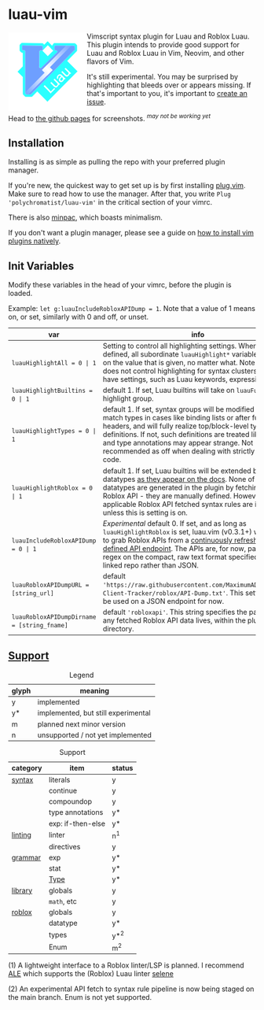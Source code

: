 # luau-vim

<img style="float: left;" src="luau-vim-repologo-160x160.png"/>

Vimscript syntax plugin for Luau and Roblox Luau. This plugin intends to provide good support for Luau and Roblox Luau in Vim, Neovim, and other flavors of Vim.

It's still experimental. You may be surprised by highlighting that bleeds over or appears missing. If that's important to you, it's important to [create an issue](https://github.com/polychromatist/luau-vim/issues).

Head to [the github pages](https://polychromatist.github.io/luau-vim/) for screenshots. <sup>_may not be working yet_</sup>

## Installation
Installing is as simple as pulling the repo with your preferred plugin manager.

If you're new, the quickest way to get set up is by first installing [plug.vim](https://github.com/vim-plug/plug.vim).
Make sure to read how to use the manager.
After that, you write `Plug 'polychromatist/luau-vim'` in the critical section of your vimrc.

There is also [minpac](https://github.com/k-takata/minpac), which boasts minimalism.

If you don't want a plugin manager, please see a guide on [how to install vim plugins natively](https://www.youtube.com/watch?v=3fkTCkc687s).

## Init Variables

Modify these variables in the head of your vimrc, before the plugin is loaded.

Example: `let g:luauIncludeRobloxAPIDump = 1`. Note that a value of 1 means on, or set, similarly with 0 and off, or unset.

<table>
  <thead>
    <th>var</th>
    <th>info</th>
  </thead>
  <tbody>
    <tr>
      <td><code>luauHighlightAll = 0 | 1</code></td>
      <td>Setting to control all highlighting settings. When this is defined, all subordinate <code>luauHighlight*</code> variables will take on the value that is given, no matter what. Note that this does not control highlighting for syntax clusters that don't have settings, such as Luau keywords, expressions, etc. </td>
    </tr>
    <tr>
      <td><code>luauHighlightBuiltins = 0 | 1</code></td>
      <td>default 1. If set, Luau builtins will take on <code>luauFunction</code> highlight group.</td>
    </tr>
    <tr>
      <td><code>luauHighlightTypes = 0 | 1</code></td>
      <td>default 1. If set, syntax groups will be modified to try to match types in cases like binding lists or after function headers, and will fully realize top/block-level type definitions. If not, such definitions are treated like tables, and type annotations  may appear strange. Not recommended as off when dealing with strictly typed code.</td>
    </tr>
    <tr>
      <td><code>luauHighlightRoblox = 0 | 1</code></td>
      <td>default 1. If set, Luau builtins will be extended by Roblox datatypes <a href="https://create.roblox.com/docs/reference/engine/datatypes">as they appear on the docs</a>. None of these datatypes are generated in the plugin by fetching the Roblox API - they are manually defined. However, any applicable Roblox API fetched syntax rules are impossible unless this is setting is on.</td>
    </tr>
    <tr>
      <td><code>luauIncludeRobloxAPIDump = 0 | 1</code></td>
      <td><em>Experimental</em> default 0. If set, and as long as <code>luauHighlightRoblox</code> is set, luau.vim (v0.3.1+) will attempt to grab Roblox APIs from a <a href="https://github.com/MaximumADHD/Roblox-Client-Tracker">continuously refreshed, user-defined API endpoint</a>. The APIs are, for now, parsed using regex on the compact, raw text format specified in the linked repo rather than JSON.</td>
    </tr>
    <tr>
      <td><code>luauRobloxAPIDumpURL = [string_url]</code></td>
      <td>default <code>'https://raw.githubusercontent.com/MaximumADHD/Roblox-Client-Tracker/roblox/API-Dump.txt'</code>. This setting cannot be used on a JSON endpoint for now.</td>
    </tr>
    <tr>
      <td><code>luauRobloxAPIDumpDirname = [string_fname]</code></td>
      <td>default <code>'robloxapi'</code>. This string specifies the path where any fetched Roblox API data lives, within the plugin root directory.</td>
    </tr>
  </tbody>
</table>

## [Support](https://luau-lang.org)

<table>
  <caption>Legend</caption>
  <thead>
    <th>glyph</th>
    <th>meaning</th>
  </thead>
  <tbody>
    <tr><td>y</td><td>implemented</td></tr>
    <tr><td>y*</td><td>implemented, but still experimental</td></tr>
    <tr><td>m</td><td>planned next minor version</td></tr>
    <tr><td>n</td><td>unsupported / not yet implemented</td></tr>
  </tbody>
</table>

<table>
  <caption>Support</caption>
  <thead>
    <th>category</th>
    <th>item</th>
    <th>status</th>
  </thead>
  <tbody>
    <tr>
      <td><a href="https://luau-lang.org/syntax">syntax</a></td>
      <td>literals</td><td>y</td>
    </tr>
    <tr>
      <td />
      <td>continue</td><td>y</td>
    </tr>
    <tr>
      <td />
      <td>compoundop</td><td>y</td>
    </tr>
    <tr>
      <td />
      <td>type annotations</td><td>y*</td>
    </tr>
    <tr>
      <td />
      <td>exp: if-then-else</td><td>y*</td>
    </tr>
    <tr>
      <td><a href="https://luau-lang.org/linting">linting</a></td>
      <td>linter</td><td>n<sup>1</sup></td>
    </tr>
    <tr>
      <td />
      <td>directives</td><td>y</td>
    </tr>
    <tr>
      <td><a href="https://luau-lang.org/grammar">grammar</a></td>
      <td>exp</td><td>y*</td>
    </tr>
    <tr>
      <td />
      <td>stat</td><td>y*</td>
    </tr>
    <tr>
      <td />
      <td><a href="https://luau-lang.org/typecheck">Type</a></td><td>y*</td>
    </tr>
    <tr>
      <td><a href="https://luau-lang.org/library">library</a></td>
      <td>globals</td><td>y</td>
    </tr>
    <tr>
      <td />
      <td><code>math</code>, etc</td><td>y</td>
    </tr>
    <tr>
      <td><a href="https://create.roblox.com/docs/engine">roblox</a></td>
      <td>globals</td><td>y</td>
    </tr>
    <tr>
      <td />
      <td>datatype</td><td>y*</td>
    </tr>
    <tr>
      <td />
      <td>types</td><td>y*<sup>2</sup></td>
    </tr>
    <tr>
      <td />
      <td>Enum</td><td>m<sup>2</sup></td>
    </tr>
  </tbody>
</table>

(1) A lightweight interface to a Roblox linter/LSP is planned. I recommend [ALE](https://github.com/dense-analysis/ale) which supports the (Roblox) Luau linter [selene](https://github.com/Kampfkarren/selene)

(2) An experimental API fetch to syntax rule pipeline is now being staged on the main branch. Enum is not yet supported.
